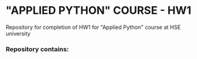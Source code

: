 # "APPLIED PYTHON" COURSE - HW1

Repository for completion of HW1 for "Applied Python" course at HSE university

### Repository contains:
